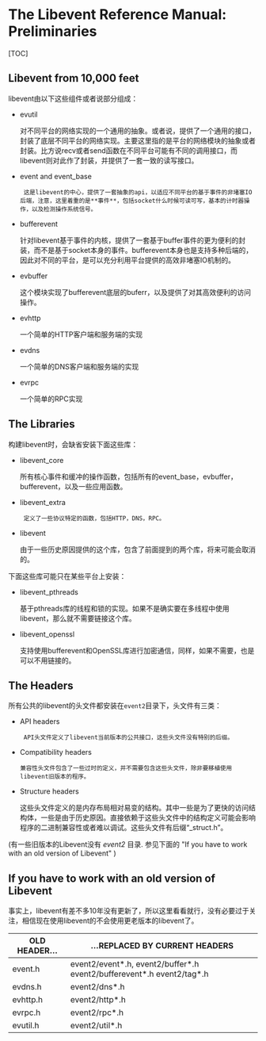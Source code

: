 # The Libevent Reference Manual: Preliminaries

[TOC]

## Libevent from 10,000 feet

libevent由以下这些组件或者说部分组成：

- evutil

    ​    对不同平台的网络实现的一个通用的抽象。或者说，提供了一个通用的接口，封装了底层不同平台的网络实现。主要这里指的是平台的网络模块的抽象或者封装。比方说recv或者send函数在不同平台可能有不同的调用接口，而libevent则对此作了封装，并提供了一套一致的读写接口。

- event and event_base

       这是libevent的中心，提供了一套抽象的api，以适应不同平台的基于事件的非堵塞IO后端，注意，这里着重的是**事件**，包括socket什么时候可读可写，基本的计时器操作，以及检测操作系统信号。

- bufferevent

    ​    针对libevent基于事件的内核，提供了一套基于buffer事件的更为便利的封装，而不是基于socket本身的事件。bufferevent本身也是支持多种后端的，因此对不同的平台，是可以充分利用平台提供的高效非堵塞IO机制的。

- evbuffer

     这个模块实现了bufferevent底层的buferr，以及提供了对其高效便利的访问操作。

- evhttp

    一个简单的HTTP客户端和服务端的实现

- evdns

     一个简单的DNS客户端和服务端的实现

- evrpc

    一个简单的RPC实现

## The Libraries

构建libevent时，会缺省安装下面这些库：

- libevent_core

    ​    所有核心事件和缓冲的操作函数，包括所有的event_base，evbuffer，bufferevent，以及一些应用函数。

- libevent_extra

       定义了一些协议特定的函数，包括HTTP，DNS，RPC。

- libevent

    ​    由于一些历史原因提供的这个库，包含了前面提到的两个库，将来可能会取消的。

下面这些库可能只在某些平台上安装：

- libevent_pthreads

    ​    基于pthreads库的线程和锁的实现。如果不是确实要在多线程中使用libevent，那么就不需要链接这个库。

- libevent_openssl

    ​    支持使用bufferevent和OpenSSL库进行加密通信，同样，如果不需要，也是可以不用链接的。

## The Headers

所有公共的libevent的头文件都安装在`event2`目录下，头文件有三类：

- API headers

       API头文件定义了libevent当前版本的公共接口，这些头文件没有特别的后缀。

- Compatibility headers

      兼容性头文件包含了一些过时的定义，并不需要包含这些头文件，除非要移植使用libevent旧版本的程序。

- Structure headers

    ​    这些头文件定义的是内存布局相对易变的结构。其中一些是为了更快的访问结构体，一些是由于历史原因。直接依赖于这些头文件中的结构定义可能会影响程序的二进制兼容性或者难以调试。这些头文件有后缀“_struct.h”。

(有一些旧版本的Libevent没有 *event2* 目录.  参见下面的 "If you have to work with an old version of Libevent" )

## If you have to work with an old version of Libevent

事实上，libevent有差不多10年没有更新了，所以这里看看就行，没有必要过于关注，相信现在使用libevent的不会使用更老版本的libevent了。

| OLD HEADER… | …REPLACED BY CURRENT HEADERS                                 |
| ----------- | ------------------------------------------------------------ |
| event.h     | event2/event*.h, event2/buffer*.h event2/bufferevent*.h event2/tag*.h |
| evdns.h     | event2/dns*.h                                                |
| evhttp.h    | event2/http*.h                                               |
| evrpc.h     | event2/rpc*.h                                                |
| evutil.h    | event2/util*.h                                               |

